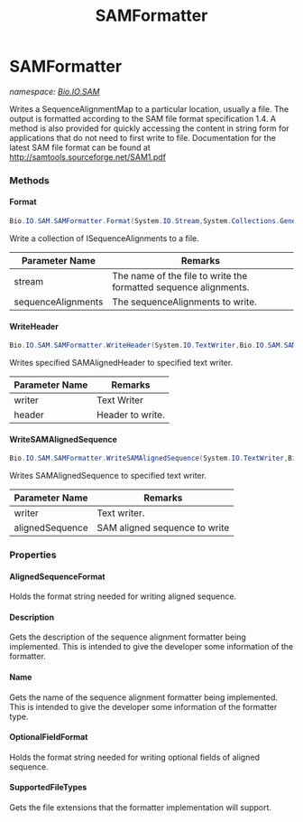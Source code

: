 ﻿---
title: SAMFormatter
---

# SAMFormatter
_namespace: [Bio.IO.SAM](N-Bio.IO.SAM.html)_

Writes a SequenceAlignmentMap to a particular location, usually a file. 
 The output is formatted according to the SAM file format specification 1.4. 
 A method is also provided for quickly accessing the content in string 
 form for applications that do not need to first write to file.
 Documentation for the latest SAM file format can be found at
 http://samtools.sourceforge.net/SAM1.pdf

### Methods

#### Format
```csharp
Bio.IO.SAM.SAMFormatter.Format(System.IO.Stream,System.Collections.Generic.IEnumerable{Bio.Algorithms.Alignment.ISequenceAlignment})
```
Write a collection of ISequenceAlignments to a file.

|Parameter Name|Remarks|
|--------------|-------|
|stream|The name of the file to write the formatted sequence alignments.|
|sequenceAlignments|The sequenceAlignments to write.|


#### WriteHeader
```csharp
Bio.IO.SAM.SAMFormatter.WriteHeader(System.IO.TextWriter,Bio.IO.SAM.SAMAlignmentHeader)
```
Writes specified SAMAlignedHeader to specified text writer.

|Parameter Name|Remarks|
|--------------|-------|
|writer|Text Writer|
|header|Header to write.|


#### WriteSAMAlignedSequence
```csharp
Bio.IO.SAM.SAMFormatter.WriteSAMAlignedSequence(System.IO.TextWriter,Bio.Algorithms.Alignment.IAlignedSequence)
```
Writes SAMAlignedSequence to specified text writer.

|Parameter Name|Remarks|
|--------------|-------|
|writer|Text writer.|
|alignedSequence|SAM aligned sequence to write|




### Properties

#### AlignedSequenceFormat
Holds the format string needed for writing aligned sequence.
#### Description
Gets the description of the sequence alignment formatter being
 implemented. This is intended to give the developer some 
 information of the formatter.
#### Name
Gets the name of the sequence alignment formatter being
 implemented. This is intended to give the developer some
 information of the formatter type.
#### OptionalFieldFormat
Holds the format string needed for writing optional fields of aligned sequence.
#### SupportedFileTypes
Gets the file extensions that the formatter implementation
 will support.

